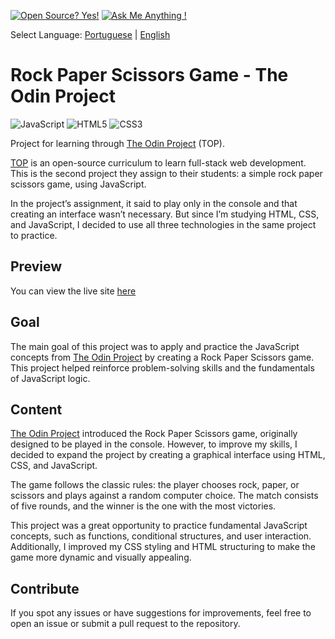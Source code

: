 [![Open Source? Yes!](https://badgen.net/badge/Open%20Source%20%3F/Yes%21/blue?icon=github)](https://github.com/Naereen/badges/) [![Ask Me Anything !](https://img.shields.io/badge/Ask%20me-anything-1abc9c.svg)](https://GitHub.com/Naereen/ama)

Select Language: [Portuguese](./README-ptbr.md) | [English](./README.md)
# Rock Paper Scissors Game - The Odin Project
![JavaScript](https://img.shields.io/badge/javascript-%23323330.svg?style=for-the-badge&logo=javascript&logoColor=%23F7DF1E)  ![HTML5](https://img.shields.io/badge/html5-%23E34F26.svg?style=for-the-badge&logo=html5&logoColor=white) ![CSS3](https://img.shields.io/badge/css3-%231572B6.svg?style=for-the-badge&logo=css3&logoColor=white)

Project for learning through [The Odin Project](https://www.theodinproject.com/) (TOP). 

[TOP](https://www.theodinproject.com/) is an open-source curriculum to learn full-stack web development. This is the second project they assign to their students: a simple rock paper scissors game, using JavaScript.

In the project’s assignment, it said to play only in the console and that creating an interface wasn’t necessary. But since I’m studying HTML, CSS, and JavaScript, I decided to use all three technologies in the same project to practice.

## Preview
You can view the live site [here](https://wagnertomaz.github.io/rock-paper-scissors-game/)

## Goal
The main goal of this project was to apply and practice the JavaScript concepts from [The Odin Project](https://www.theodinproject.com/) by creating a Rock Paper Scissors game. This project helped reinforce problem-solving skills and the fundamentals of JavaScript logic.

## Content
[The Odin Project](https://www.theodinproject.com/) introduced the Rock Paper Scissors game, originally designed to be played in the console. However, to improve my skills, I decided to expand the project by creating a graphical interface using HTML, CSS, and JavaScript.  

The game follows the classic rules: the player chooses rock, paper, or scissors and plays against a random computer choice. The match consists of five rounds, and the winner is the one with the most victories.  

This project was a great opportunity to practice fundamental JavaScript concepts, such as functions, conditional structures, and user interaction. Additionally, I improved my CSS styling and HTML structuring to make the game more dynamic and visually appealing.

## Contribute
If you spot any issues or have suggestions for improvements, feel free to open an issue or submit a pull request to the repository.

